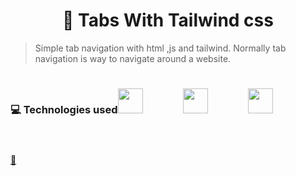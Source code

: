 ﻿# <h1 style="display:flex; justify-content:center;">📑 Tabs With Tailwind css</h1>
><p>Simple tab navigation with <stronger>html ,js and tailwind</stronger>. Normally tab navigation is way to navigate around a website.</p>

#

<div style="display:flex; ">
<h3 style="font-size:1.3.rem;">💻 Technologies used</h3>
<img src="https://cdn.jsdelivr.net/gh/devicons/devicon/icons/html5/html5-original.svg" width="40px"/>
<img src="https://cdn.jsdelivr.net/gh/devicons/devicon/icons/javascript/javascript-plain.svg"  style="margin: 0 4rem; width:40px"/>  
<img src="https://cdn.jsdelivr.net/gh/devicons/devicon/icons/tailwindcss/tailwindcss-plain.svg"  width="40px"/>
          
</div>

#
<a href="https://main--tabs-tailwind.netlify.app/">📲</a>
